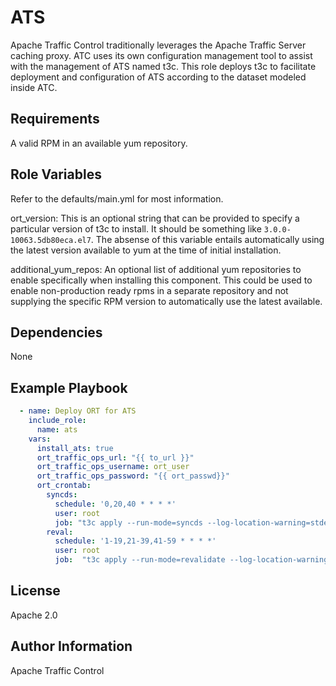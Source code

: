 <!--
    Licensed to the Apache Software Foundation (ASF) under one
    or more contributor license agreements.  See the NOTICE file
    distributed with this work for additional information
    regarding copyright ownership.  The ASF licenses this file
    to you under the Apache License, Version 2.0 (the
    "License"); you may not use this file except in compliance
    with the License.  You may obtain a copy of the License at

      http://www.apache.org/licenses/LICENSE-2.0

    Unless required by applicable law or agreed to in writing,
    software distributed under the License is distributed on an
    "AS IS" BASIS, WITHOUT WARRANTIES OR CONDITIONS OF ANY
    KIND, either express or implied.  See the License for the
    specific language governing permissions and limitations
    under the License.
-->
ATS
=========

Apache Traffic Control traditionally leverages the Apache Traffic Server caching proxy.  ATC uses its own configuration management tool to assist with the management of ATS named t3c.  This role deploys t3c to facilitate deployment and configuration of ATS according to the dataset modeled inside ATC.

Requirements
------------

A valid RPM in an available yum repository.

Role Variables
--------------

Refer to the defaults/main.yml for most information.

ort_version: This is an optional string that can be provided to specify a particular version of t3c to install.  It should be something like `3.0.0-10063.5db80eca.el7`.  The absense of this variable entails automatically using the latest version available to yum at the time of initial installation.

additional_yum_repos: An optional list of additional yum repositories to enable specifically when installing this component.  This could be used to enable non-production ready rpms in a separate repository and not supplying the specific RPM version to automatically use the latest available.

Dependencies
------------

None

Example Playbook
----------------
```yaml
  - name: Deploy ORT for ATS
    include_role:
      name: ats
    vars:
      install_ats: true
      ort_traffic_ops_url: "{{ to_url }}"
      ort_traffic_ops_username: ort_user
      ort_traffic_ops_password: "{{ ort_passwd}}"
      ort_crontab:
        syncds:
          schedule: '0,20,40 * * * *'
          user: root
          job: "t3c apply --run-mode=syncds --log-location-warning=stderr --log-location-error=stderr --traffic-ops-url='{{ ort_traffic_ops_url }}' --traffic-ops-user='{{ ort_traffic_ops_username }}' --traffic-ops-password='{{ ort_traffic_ops_password }}' --login-dispersion=35 --dispersion=420 &> /tmp/trafficcontrol-cache-config/syncds.log"
        reval:
          schedule: '1-19,21-39,41-59 * * * *'
          user: root
          job:  "t3c apply --run-mode=revalidate --log-location-warning=stderr --log-location-error=stderr --traffic-ops-url='{{ ort_traffic_ops_url }}' --traffic-ops-user='{{ ort_traffic_ops_username }}' --traffic-ops-password='{{ ort_traffic_ops_password }}' --login-dispersion=35 &> /tmp/trafficcontrol-cache-config/reval.log"
```

License
-------

Apache 2.0

Author Information
------------------

Apache Traffic Control
